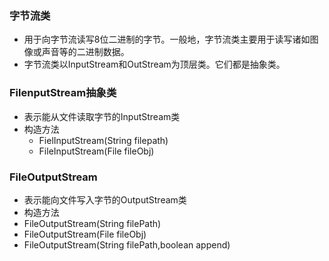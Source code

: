 ### 字节流类
- 用于向字节流读写8位二进制的字节。一般地，字节流类主要用于读写诸如图像或声音等的二进制数据。
- 字节流类以InputStream和OutStream为顶层类。它们都是抽象类。
### FilenputStream抽象类
- 表示能从文件读取字节的InputStream类
- 构造方法
   - FielInputStream(String filepath)
   - FileInputStream(File fileObj)
### FileOutputStream
- 表示能向文件写入字节的OutputStream类
- 构造方法
- FileOutputStream(String filePath)
- FileOutputStream(File fileObj)
- FileOutputStream(String filePath,boolean append)
